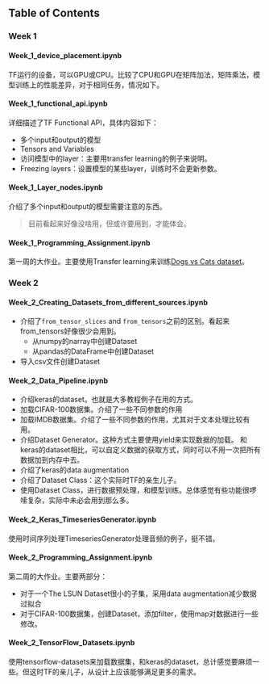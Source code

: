 ## Table of Contents

### Week 1

#### Week_1_device_placement.ipynb

TF运行的设备，可以GPU或CPU。比较了CPU和GPU在矩阵加法，矩阵乘法，模型训练上的性能差异，对于相同任务，情况如下。

#### Week_1_functional_api.ipynb 

详细描述了TF Functional API，具体内容如下：

- 多个input和output的模型
- Tensors and Variables
- 访问模型中的layer：主要用transfer learning的例子来说明。
- Freezing layers：设置模型的某些layer，训练时不会更新参数。

#### Week_1_Layer_nodes.ipynb

介绍了多个input和output的模型需要注意的东西。

> 目前看起来好像没啥用，但或许要用到，才能体会。

#### Week_1_Programming_Assignment.ipynb 

第一周的大作业。主要使用Transfer learning来训练[Dogs vs Cats dataset](https://www.kaggle.com/c/dogs-vs-cats/data)。

### Week 2

#### Week_2_Creating_Datasets_from_different_sources.ipynb

- 介绍了`from_tensor_slices` and `from_tensors`之前的区别。看起来from_tensors好像很少会用到。
  - 从numpy的narray中创建Dataset
  - 从pandas的DataFrame中创建Dataset
- 导入csv文件创建Dataset

#### Week_2_Data_Pipeline.ipynb 

-  介绍keras的dataset。也就是大多教程例子在用的方式。
  - 加载CIFAR-100数据集。介绍了一些不同参数的作用
  - 加载IMDB数据集。介绍了一些不同参数的作用，尤其对于文本处理比较有用。
- 介绍Dataset Generator。这种方式主要使用yield来实现数据的加载。
  和keras的dataset相比，可以自定义数据的获取方式，同时可以不用一次把所有数据加到内存中去。
- 介绍了keras的data augmentation
- 介绍了Dataset Class：这个实际时TF的亲生儿子。
- 使用Dataset  Class，进行数据预处理，和模型训练。总体感觉有些功能很啰嗦复杂，实际中未必会用到那么多。

#### Week_2_Keras_TimeseriesGenerator.ipynb 

使用时间序列处理TimeseriesGenerator处理音频的例子，挺不错。

#### Week_2_Programming_Assignment.ipynb

第二周的大作业。主要两部分：

- 对于一个The LSUN Dataset很小的子集，采用data augmentation减少数据过拟合
- 对于CIFAR-100数据集，创建Dataset，添加filter，使用map对数据进行一些修改。

#### Week_2_TensorFlow_Datasets.ipynb

使用tensorflow-datasets来加载数据集，和keras的dataset，总计感觉要麻烦一些。但这时TF的亲儿子，从设计上应该能够满足更多的需求。

